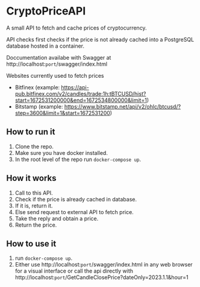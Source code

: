 # CryptoPriceAPI
A small API to fetch and cache prices of cryptocurrency.

API checks first checks if the price is not already cached into a PostgreSQL database hosted in a container.

Doccumentation availabe with Swagger at <span>http</span>://localhost:`port`/swagger/index.html

Websites currently used to fetch prices
- Bitfinex (example: https://api-pub.bitfinex.com/v2/candles/trade:1h:tBTCUSD/hist?start=1672531200000&end=1672534800000&limit=1)
- Bitstamp (example: https://www.bitstamp.net/api/v2/ohlc/btcusd/?step=3600&limit=1&start=1672531200)

## How to run it
1. Clone the repo.
2. Make sure you have docker installed.
3. In the root level of the repo run `docker-compose up`.

## How it works
1. Call to this API.
2. Check if the price is already cached in database.
3. If it is, return it.
4. Else send request to external API to fetch price.
5. Take the reply and obtain a price.
6. Return the price.

## How to use it
1. run `docker-compose up`.
2. Either use <span>http</span>://localhost:`port`/swagger/index.html in any web browser for a visual interface or call the api directly with <span>http</span>://localhost:`port`/GetCandleClosePrice?dateOnly=2023.1.1&hour=1
